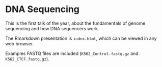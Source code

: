 # DNA Sequencing

This is the first talk of the year, about the fundamentals of genome sequencing and how DNA sequencers work.

The Rmarkdown presentation is `index.html`, which can be viewed in any web browser.

Examples FASTQ files are included (`K562_Control.fastq.gz` and `K562_CTCF.fastq.gz`).

